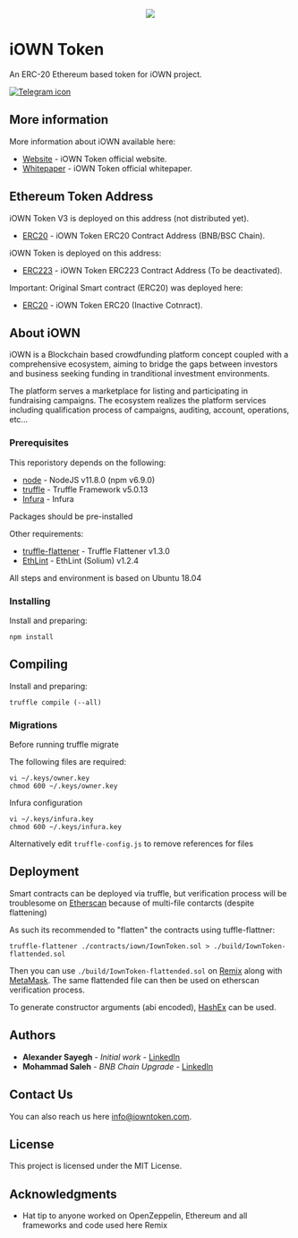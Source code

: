 <p align="center">
  <img src="./assets/iown-logo.png">
</p>

# iOWN Token

An ERC-20 Ethereum based token for iOWN project.

[![Telegram icon](./assets/telegram-follow.png)](https://t.me/iOWNToken)

## More information

More information about iOWN available here:

* [Website](https://www.iowntoken.com) - iOWN Token official website.
* [Whitepaper](https://www.iowntoken.com/whitepaper) - iOWN Token official whitepaper.

## Ethereum Token Address

iOWN Token V3 is deployed on this address (not distributed yet).
* [ERC20](https://bscscan.com/token/0x5d681b9839e237c4f1dc7d7486e6cb0a12b9654f) - iOWN Token ERC20 Contract Address (BNB/BSC Chain).

iOWN Token is deployed on this address:
* [ERC223](https://etherscan.io/token/0x555d051538c7a13712f1f590fa6b4c176ca4529f) - iOWN Token ERC223 Contract Address (To be deactivated).

Important: Original Smart contract (ERC20) was deployed here:
* [ERC20](https://etherscan.io/token/0x870ff0b9214ee330674dd143bc1836f8b11a627a) - iOWN Token ERC20 (Inactive Cotnract).

## About iOWN

iOWN is a Blockchain based crowdfunding platform concept coupled with a comprehensive ecosystem, 
aiming to bridge the gaps between investors and business seeking funding in tranditional investment environments.

The platform serves a marketplace for listing and participating in fundraising campaigns.
The ecosystem realizes the platform services including qualification process of campaigns, auditing, account, operations, etc...

### Prerequisites

This reporistory depends on the following:

* [node](https://nodejs.org) - NodeJS v11.8.0 (npm v6.9.0)
* [truffle](https://truffleframework.com) - Truffle Framework v5.0.13
* [Infura](https://infura.io) - Infura 

Packages should be pre-installed

Other requirements:

* [truffle-flattener](https://github.com/nomiclabs/truffle-flattener) - Truffle Flattener v1.3.0
* [EthLint](https://github.com/duaraghav8/Ethlint) - EthLint (Solium) v1.2.4

All steps and environment is based on Ubuntu 18.04

### Installing

Install and preparing:

```
npm install
```

## Compiling

Install and preparing:

```
truffle compile (--all)
```

### Migrations

Before running truffle migrate

The following files are required:

```
vi ~/.keys/owner.key
chmod 600 ~/.keys/owner.key
```

Infura configuration

```
vi ~/.keys/infura.key
chmod 600 ~/.keys/infura.key
```

Alternatively edit `truffle-config.js` to remove references for files

## Deployment

Smart contracts can be deployed via truffle, but verification process will be troublesome on [Etherscan](https://etherscan.io) because of multi-file contarcts (despite flattening)

As such its recommended to "flatten" the contracts using tuffle-flattner:

```
truffle-flattener ./contracts/iown/IownToken.sol > ./build/IownToken-flattended.sol
```

Then you can use `./build/IownToken-flattended.sol` on [Remix](https://remix.ethereum.org) along with [MetaMask](https://metamask.io).
The same flattended file can then be used on etherscan verification process.

To generate constructor arguments (abi encoded), [HashEx](https://abi.hashex.org) can be used.

## Authors

* **Alexander Sayegh** - *Initial work* - [LinkedIn](https://www.linkedin.com/in/alexandersayegh/)
* **Mohammad Saleh** - *BNB Chain Upgrade* - [LinkedIn](https://www.linkedin.com/in/clrmas/) 

## Contact Us

You can also reach us here [info@iowntoken.com](mailto:info@iowntoken.com).

## License

This project is licensed under the MIT License.

## Acknowledgments

* Hat tip to anyone worked on OpenZeppelin, Ethereum and all frameworks and code used here
Remix
